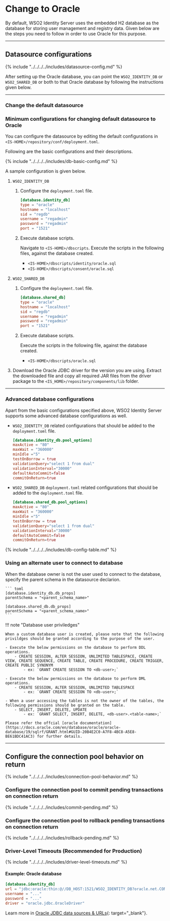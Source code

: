 # Change to Oracle

By default, WSO2 Identity Server uses the embedded H2 database as the database
for storing user management and registry data. Given below are the steps
you need to follow in order to use Oracle for this purpose.
    
---

## Datasource configurations

{% include "../../../../includes/datasource-config.md" %}
                       
After setting up the Oracle database, you can point the `WSO2_IDENTITY_DB` or 
`WSO2_SHARED_DB` or both to that Oracle database by following the instructions given below.

---

### Change the default datasource

### Minimum configurations for changing default datasource to Oracle
 
You can configure the datasource by editing the default configurations in `<IS-HOME>/repository/conf/deployment.toml`. 

Following are the basic configurations and their descriptions. 

{% include "../../../../includes/db-basic-config.md" %}
 
A sample configuration is given below.

1. `WSO2_IDENTITY_DB` 

    1. Configure the `deployment.toml` file.

        ``` toml
        [database.identity_db]
        type = "oracle"
        hostname = "localhost"
        sid = "regdb"
        username = "regadmin"
        password = "regadmin"
        port = "1521"
        ```
    
    1. Execute database scripts.
    
        Navigate to `<IS-HOME>/dbscripts`. Execute the scripts in the following files, against the database created.
        
        - `<IS-HOME>/dbscripts/identity/oracle.sql`
        - `<IS-HOME>/dbscripts/consent/oracle.sql`
        
2. `WSO2_SHARED_DB`
    
    1. Configure the `deployment.toml` file.

        ``` toml
        [database.shared_db]
        type = "oracle"
        hostname = "localhost"
        sid = "regdb"
        username = "regadmin"
        password = "regadmin"
        port = "1521"
        ```
        
    1.  Execute database scripts.
    
        Execute the scripts in the following file, against the database created.
                    
        - `<IS-HOME>/dbscripts/oracle.sql`
    
3.  Download the Oracle JDBC driver for the version you are using. Extract the downloaded file and copy all required JAR files from the driver package to the `<IS_HOME>/repository/components/lib` folder.

---
            
### Advanced database configurations

Apart from the basic configurations specified above, WSO2 Identity Server supports some advanced database configurations as well.

-	`WSO2_IDENTITY_DB` related configurations that should be added to the `deployment.toml` file.
    
	``` toml
	[database.identity_db.pool_options]
	maxActive = "80"
	maxWait = "360000"
	minIdle ="5"
	testOnBorrow = true
	validationQuery="select 1 from dual"
	validationInterval="30000"
	defaultAutoCommit=false
	commitOnReturn=true
	```
   
-	`WSO2_SHARED_DB` `deployment.toml` related configurations that should be added to the `deployment.toml` file.
	
	```toml
	[database.shared_db.pool_options]
	maxActive = "80"
	maxWait = "360000"
	minIdle ="5"
	testOnBorrow = true
	validationQuery="select 1 from dual"
	validationInterval="30000"
	defaultAutoCommit=false
	commitOnReturn=true
	```

{% include "../../../../includes/db-config-table.md" %}

### Using an alternate user to connect to database

When the database owner is not the user used to connect to the database, specify the parent schema in the datasource declarion.

	``` toml
	[database.identity_db.db_props]
	parentSchema = "<parent_schema_name>"

    [database.shared_db.db_props]
	parentSchema = "<parent_schema_name>"
	```

!!! note "Database user priviledges"

    When a custom database user is created, please note that the following privildges should be granted according to the purpose of the user.

    - Execute the below permissions on the database to perform DDL operations.
        - CREATE SESSION, ALTER SESSION, UNLIMITED TABLESPACE, CREATE VIEW, CREATE SEQUENCE, CREATE TABLE, CREATE PROCEDURE, CREATE TRIGGER, CREATE PUBLIC SYNONYM
            - ex: `GRANT CREATE SESSION TO <db-user>;`

    - Execute the below permissions on the database to perform DML operations.
        - CREATE SESSION, ALTER SESSION, UNLIMITED TABLESPACE
            - ex: `GRANT CREATE SESSION TO <db-user>;`

    - When a user accessing the tables is not the owner of the tables, the following permissions should be granted on the table.
        - SELECT, INSERT, DELETE, UPDATE
            - ex: `GRANT SELECT, INSERT, DELETE, <db-user>.<table-name>;`

    Please refer the offcial [oracle documentation](https://docs.oracle.com/en/database/oracle/oracle-database/19/sqlrf/GRANT.html#GUID-20B4E2C0-A7F8-4BC8-A5E8-BE61BDC41AC3) for further details.

---
## Configure the connection pool behavior on return 

{% include "../../../../includes/connection-pool-behavior.md" %}

### Configure the connection pool to commit pending transactions on connection return
        
{% include "../../../../includes/commit-pending.md" %}

### Configure the connection pool to rollback pending transactions on connection return

{% include "../../../../includes/rollback-pending.md" %}

### Driver-Level Timeouts (Recommended for Production)

{% include "../../../../includes/driver-level-timeouts.md" %}

#### Example: Oracle database

```toml
[database.identity_db]
url = "jdbc:oracle:thin:@//DB_HOST:1521/WSO2_IDENTITY_DB?oracle.net.CONNECT_TIMEOUT=10000&oracle.jdbc.ReadTimeout=60000"
username = "..."
password = "..."
driver = "oracle.jdbc.OracleDriver"
```

Learn more in [Oracle JDBC data sources & URLs](https://docs.oracle.com/en/database/oracle/oracle-database/19/jjdbc/data-sources-and-URLs.html){: target="_blank"}.
